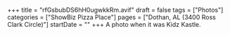 +++
title = "rfGsbubDS6hH0ugwkkRm.avif"
draft = false
tags = ["Photos"]
categories = ["ShowBiz Pizza Place"]
pages = ["Dothan, AL (3400 Ross Clark Circle)"]
startDate = ""
+++
A photo when it was Kidz Kastle.
